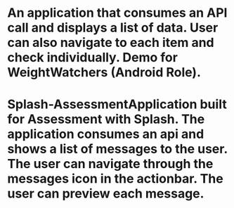 # An application that consumes an API call and displays a list of data. User can also navigate to each item and check individually. Demo for WeightWatchers (Android Role).
# Splash-AssessmentApplication built for Assessment with Splash. The application consumes an api and shows a list of messages to the user. The user can navigate through the messages icon in the actionbar. The user can preview each message.

